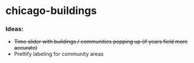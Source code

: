 # chicago-buildings




### Ideas:

* ~~Time slider with buildings / communities popping up (if years field more accurate)~~
* Prettify labeling for community areas